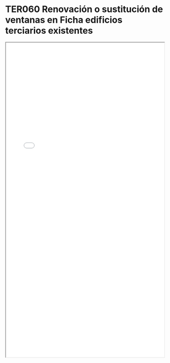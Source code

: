 
# TER060  Renovación o sustitución de ventanas en Ficha edificios terciarios existentes

<iframe src="../TER060  Renovación o sustitución de ventanas en Ficha edificios terciarios existentes.pdf" width="100%" height="1000px"></iframe>

